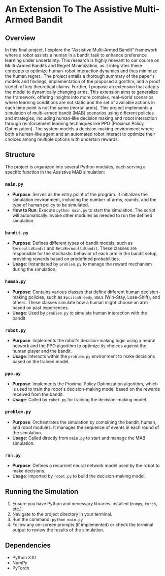 # An Extension To The Assistive Multi-Armed Bandit

## Overview
In this final project, I explore the "Assistive Multi-Armed Bandit" framework where a robot assists a human in a bandit task to enhance preference learning under uncertainty. 
This research is highly relevant to our course on Multi-Armed Bandits and Regret Minimization, as it integrates these concepts to optimize human-robot interaction dynamics and thus minimize the human regret . 
The project entails a thorough summary of the paper's models and findings, implementation of the proposed algorithm, and a proof sketch of key theoretical claims. 
Further, I propose an extension that adapts the model to dynamically changing arms. 
This extension aims to generalize the framework, offering insights into more complex, real-world scenarios where learning conditions are not static and the set of available actions in each time point is not the same (mortal arms).
This project implements a simulation of multi-armed bandit (MAB) scenarios using different policies and strategies, including human-like decision making and robot interaction through reinforcement learning techniques like PPO (Proximal Policy Optimization). The system models a decision-making environment where both a human-like agent and an automated robot interact to optimize their choices among multiple options with uncertain rewards.

## Structure
The project is organized into several Python modules, each serving a specific function in the Assistive MAB simulation:

### `main.py`
- **Purpose**: Serves as the entry point of the program. It initializes the simulation environment, including the number of arms, rounds, and the type of human policy to be simulated.
- **How to Run**: Execute `python main.py` to start the simulation. The script will automatically invoke other modules as needed to run the defined simulation.

### `bandit.py`
- **Purpose**: Defines different types of bandit models, such as `BernoulliBandit` and `BetaBernoulliBandit`. These classes are responsible for the stochastic behavior of each arm in the bandit setup, providing rewards based on predefined probabilities.
- **Usage**: Instantiated by `problem.py` to manage the reward mechanism during the simulation.

### `human.py`
- **Purpose**: Contains various classes that define different human decision-making policies, such as `EpsilonGreedy`, `WSLS` (Win-Stay, Lose-Shift), and others. These classes simulate how a human might choose an arm based on past experiences.
- **Usage**: Used by `problem.py` to simulate human interaction with the bandit.

### `robot.py`
- **Purpose**: Implements the robot's decision-making logic using a neural network and the PPO algorithm to optimize its choices against the human player and the bandit.
- **Usage**: Interacts within the `problem.py` environment to make decisions based on the trained model.

### `ppo.py`
- **Purpose**: Implements the Proximal Policy Optimization algorithm, which is used to train the robot's decision-making model based on the rewards received from the bandit.
- **Usage**: Called by `robot.py` for training the decision-making model.

### `problem.py`
- **Purpose**: Orchestrates the simulation by combining the bandit, human, and robot modules. It manages the sequence of events in each round of the simulation.
- **Usage**: Called directly from `main.py` to start and manage the MAB simulation.

### `rnn.py`
- **Purpose**: Defines a recurrent neural network model used by the robot to make decisions.
- **Usage**: Imported by `robot.py` to build the decision-making model.

## Running the Simulation
1. Ensure you have Python and necessary libraries installed (`numpy`, `torch`, etc.).
2. Navigate to the project directory in your terminal.
3. Run the command: `python main.py`
4. Follow any on-screen prompts (if implemented) or check the terminal output to review the results of the simulation.

## Dependencies
- Python 3.10
- NumPy
- PyTorch


